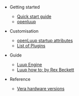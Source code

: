 - Getting started

  - [Quick start guide](quick-start-guide.md)
  - [openluup](openluup.md)

- Customisation

  - [openLuup startup attributes](openLuup-startup-code.md)
  - [List of Plugins](plugins-list.md)

- Guide

  - [Luup Engine](luup-engine.md)
  - [Luup how to: by Rex Beckett](rex-beckett-posts.md)

- Reference
  - [Vera hardware versions](vera-versions.md)
